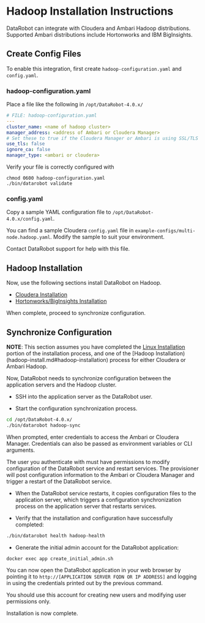 # Hadoop Installation Instructions

DataRobot can integrate with Cloudera and Ambari Hadoop distributions.
Supported Ambari distributions include Hortonworks and IBM BigInsights.

## Create Config Files

To enable this integration, first create `hadoop-configuration.yaml` and `config.yaml`.

### hadoop-configuration.yaml

Place a file like the following in `/opt/DataRobot-4.0.x/`

```yaml
# FILE: hadoop-configuration.yaml
---
cluster_name: <name of hadoop cluster>
manager_address: <address of Ambari or Cloudera Manager>
# Set these to true if the Cloudera Manager or Ambari is using SSL/TLS
use_tls: false
ignore_ca: false
manager_type: <ambari or cloudera>
```

Verify your file is correctly configured with

```bin
chmod 0600 hadoop-configuration.yaml
./bin/datarobot validate
```

### config.yaml

Copy a sample YAML configuration file to `/opt/DataRobot-4.0.x/config.yaml`.

You can find a sample Cloudera `config.yaml` file in `example-configs/multi-node.hadoop.yaml`. Modify the sample to suit your
environment.

Contact DataRobot support for help with this file.

## Hadoop Installation

Now, use the following sections install DataRobot on Hadoop.

* [Cloudera Installation](cloudera-install.md)
* [Hortonworks/BigInsights Installation](ambari-install.md)

When complete, proceed to synchronize configuration.

## Synchronize Configuration

**NOTE**: This section assumes you have completed the [Linux Installation](standard-install.md) portion of the installation process, and
one of the [Hadoop Installation)(hadoop-install.md#hadoop-installation)
process for either Cloudera or Ambari Hadoop.

Now, DataRobot needs to synchronize configuration between the application
servers and the Hadoop cluster.

* SSH into the application server as the DataRobot user.

* Start the configuration synchronization process.

```bash
cd /opt/DataRobot-4.0.x/
./bin/datarobot hadoop-sync
```

When prompted, enter credentials to access the Ambari or Cloudera Manager.
Credentials can also be passed as environment variables or CLI arguments.

The user you authenticate with must have permissions to modify configuration
of the DataRobot service and restart services. The provisioner will post configuration
information to the Ambari or Cloudera Manager and trigger a restart of the DataRobot service.

* When the DataRobot service restarts, it copies configuration files to the
application server, which triggers a configuration synchronization process on
the application server that restarts services.

* Verify that the installation and configuration have successfully completed:

```bash
./bin/datarobot health hadoop-health
```

* Generate the initial admin account for the DataRobot application:

```bash
docker exec app create_initial_admin.sh
```

You can now open the DataRobot application in your web browser by pointing it
to `http://[APPLICATION SERVER FQDN OR IP ADDRESS]` and logging in using the
credentials printed out by the previous command.

You should use this account for creating new users and modifying user permissions only.

Installation is now complete.
